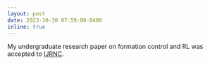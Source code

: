 ```yaml
---
layout: post
date: 2023-10-30 07:59:00-0400
inline: true
---
```


My undergraduate research paper on formation control and RL was accepted to [IJRNC](https://onlinelibrary.wiley.com/journal/10991239).

